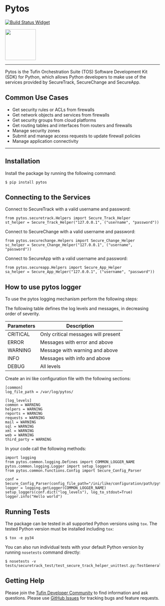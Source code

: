 # Pytos

[![Build Status Widget]][Build Status]

<img src="https://github.com/Tufin/pytos/raw/master/logo/logo.png" width="100">

----

Pytos is the Tufin Orchestration Suite (TOS) Software Development Kit (SDK) for Python, which allows Python developers to make use of the services provided by SecureTrack, SecureChange and SecureApp.

## Common Use Cases
* Get security rules or ACLs from firewalls
* Get network objects and services from firewalls
* Get security groups from cloud platforms
* Get routing tables and interfaces from routers and firewalls
* Manage security zones
* Submit and manage access requests to update firewall policies
* Manage application connectivity

----

## Installation

Install the package by running the following command:

```
$ pip install pytos

```

## Connecting to the Services

Connect to SecureTrack with a valid username and password:

```
from pytos.securetrack.Helpers import Secure_Track_Helper
st_helper = Secure_Track_Helper("127.0.0.1", ("username", "password"))
```

Connect to SecureChange with a valid username and password:
```
from pytos.securechange.Helpers import Secure_Change_Helper
sc_helper = Secure_Change_Helper("127.0.0.1", ("username", "password"))
```

Connect to SecureApp with a valid username and password:
```
from pytos.secureapp.Helpers import Secure_App_Helper
sa_helper = Secure_App_Helper("127.0.0.1", ("username", "password"))
```

## How to use pytos logger

To use the pytos logging mechanism perform the following steps:

The following table defines the log levels and messages, in decreasing order of severity.

Parameters | Description
-----------|------------
CRITICAL   | Only critical messages will present
ERROR      | Messages with error and above
WARNING    | Message with warning and above
INFO       | Messages with info and above
DEBUG      | All levels

Create an ini like configuration file with the following sections:

```
[common]
log_file_path = /var/log/pytos/

[log_levels]
common = WARNING
helpers = WARNING
reports = WARNING
requests = WARNING
mail = WARNING
sql = WARNING
xml = WARNING
web = WARNING
third_party = WARNING
```

In your code call the following methods:
```
import logging
from pytos.common.logging.Defines import COMMON_LOGGER_NAME
pytos.common.logging.Logger import setup_loggers
from pytos.common.functions.Config import Secure_Config_Parser

conf = Secure_Config_Parser(config_file_path="/ini/like/configuration/path/pytos.conf")
logger = logging.getLogger(COMMON_LOGGER_NAME)
setup_loggers(conf.dict("log_levels"), log_to_stdout=True)
logger.info("Hello world")
```

## Running Tests

The package can be tested in all supported Python versions using ``tox``. The tested Python version
must be installed including ``tox``:

```
$ tox -e py34
```

You can also run individual tests with your default Python version by running ``nosetests`` command directly:
```
$ nosetests -v tests/securetrack_test/test_secure_track_helper_unittest.py:TestGeneralSettings
```

## Getting Help

Please join the [Tufin Developer Community] to find information and ask questions.
Please use [GitHub Issues] for tracking bugs and feature requests.

[GitHub Issues]: https://github.com/Tufin/pytos/issues
[Tufin Developer Community]: https://plus.google.com/communities/112366353546062524001
[TOS REST APIs]: https://github.com/Tufin/GettingStarted
[Build Status]: https://travis-ci.org/Tufin/pytos
[Build Status Widget]: https://travis-ci.org/Tufin/pytos.svg?branch=master
